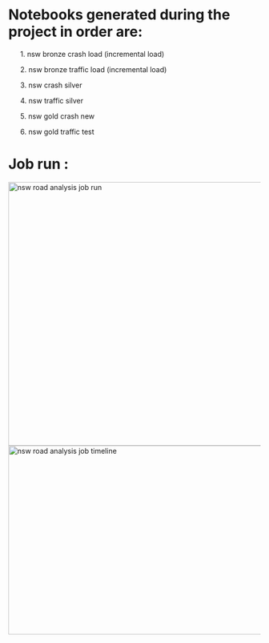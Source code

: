 # Notebooks generated during the project in order are:
<ol> 1. nsw bronze crash load (incremental load)</ol>
<ol> 2. nsw bronze traffic load (incremental load)</ol>
<ol> 3. nsw crash silver </ol>
<ol> 4. nsw traffic silver </ol>
<ol> 5. nsw gold crash new </ol>
<ol> 6. nsw gold traffic test </ol>


# Job run :<br>
<img width="1093" height="526" alt="nsw road analysis job run" src="https://github.com/user-attachments/assets/9a568456-861d-4106-aecc-633997218746" /> <br>
<img width="1087" height="377" alt="nsw road analysis job timeline" src="https://github.com/user-attachments/assets/79f11747-859c-4313-a922-298ad27a968c" />



